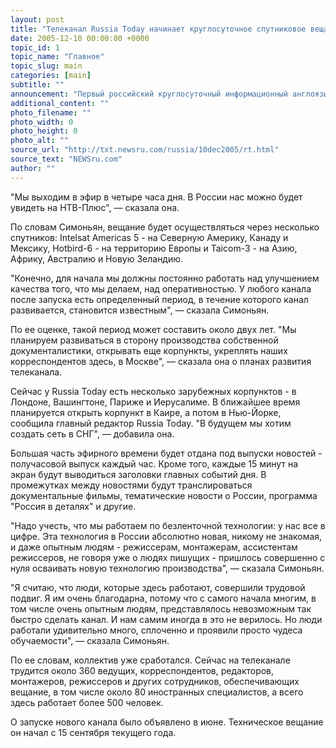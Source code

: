 ```yaml
---
layout: post
title: "Телеканал Russia Today начинает круглосуточное спутниковое вещание"
date: 2005-12-10 00:00:00 +0000
topic_id: 1
topic_name: "Главное"
topic_slug: main
categories: [main]
subtitle: ""
announcement: "Первый российский круглосуточный информационный англоязычный канал Russia Today начинает в субботу спутниковое вещание, сообщила РИА \"Новости\" главный редактор телеканала Маргарита Симоньян."
additional_content: ""
photo_filename: ""
photo_width: 0
photo_height: 0
photo_alt: ""
source_url: "http://txt.newsru.com/russia/10dec2005/rt.html"
source_text: "NEWSru.com"
author: ""
---
```

"Мы выходим в эфир в четыре часа дня. В России нас можно будет увидеть на НТВ-Плюс", &mdash; сказала она.

По словам Симоньян, вещание будет осуществляться через несколько спутников: Intelsat Americas 5 - на Северную Америку, Канаду и Мексику, Hotbird-6 - на территорию Европы и Taicom-3 - на Азию, Африку, Австралию и Новую Зеландию.

"Конечно, для начала мы должны постоянно работать над улучшением качества того, что мы делаем, над оперативностью. У любого канала после запуска есть определенный период, в течение которого канал развивается, становится известным", &mdash; сказала Симоньян.

По ее оценке, такой период может составить около двух лет. "Мы планируем развиваться в сторону производства собственной документалистики, открывать еще корпункты, укреплять наших корреспондентов здесь, в Москве", &mdash; сказала она о планах развития телеканала.

Сейчас у Russia Today есть несколько зарубежных корпунктов - в Лондоне, Вашингтоне, Париже и Иерусалиме. В ближайшее время планируется открыть корпункт в Каире, а потом в Нью-Йорке, сообщила главный редактор Russia Today. "В будущем мы хотим создать сеть в СНГ", &mdash; добавила она.

Большая часть эфирного времени будет отдана под выпуски новостей - получасовой выпуск каждый час. Кроме того, каждые 15 минут на экран будут выводиться заголовки главных событий дня. В промежутках между новостями будут транслироваться документальные фильмы, тематические новости о России, программа "Россия в деталях" и другие.

"Надо учесть, что мы работаем по безленточной технологии: у нас все в цифре. Эта технология в России абсолютно новая, никому не знакомая, и даже опытным людям - режиссерам, монтажерам, ассистентам режиссеров, не говоря уже о людях пишущих - пришлось совершенно с нуля осваивать новую технологию производства", &mdash; сказала Симоньян.

"Я считаю, что люди, которые здесь работают, совершили трудовой подвиг. Я им очень благодарна, потому что с самого начала многим, в том числе очень опытным людям, представлялось невозможным так быстро сделать канал. И нам самим иногда в это не верилось. Но люди работали удивительно много, сплоченно и проявили просто чудеса обучаемости", &mdash; сказала Симоньян.

По ее словам, коллектив уже сработался. Сейчас на телеканале трудится около 360 ведущих, корреспондентов, редакторов, монтажеров, режиссеров и других сотрудников, обеспечивающих вещание, в том числе около 80 иностранных специалистов, а всего здесь работает более 500 человек.

О запуске нового канала было объявлено в июне. Техническое вещание он начал с 15 сентября текущего года.
